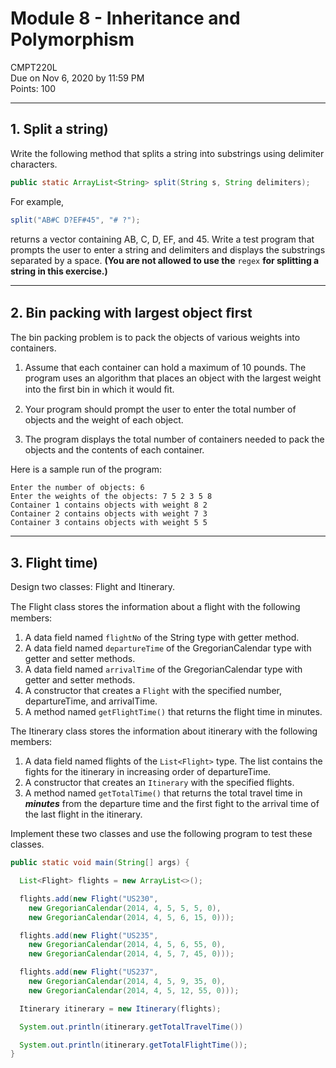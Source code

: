 # Module 8 - Inheritance and Polymorphism

CMPT220L\
Due on Nov 6, 2020 by 11:59 PM\
Points: 100

---

## 1. Split a string)

Write the following method that splits a string
into substrings using delimiter characters.

```java
public static ArrayList<String> split(String s, String delimiters);
```

For example,

```java
split("AB#C D?EF#45", "# ?");
```

returns a vector
containing AB, C, D, EF, and 45. Write a test program that prompts the
user to enter a string and delimiters and displays the substrings
separated by a space. **(You are not allowed to use the** `regex` **for
splitting a string in this exercise.)**

---

## 2. Bin packing with largest object ﬁrst

The bin packing problem is to pack the objects of various weights into containers.

1. Assume that each container can hold a maximum of 10 pounds.
   The program uses an algorithm that places an object with the largest weight into the ﬁrst bin in which it would ﬁt.

2. Your program should prompt the user to enter the total number of objects
   and the weight of each object.

3. The program displays the total number of containers needed to pack the objects and the contents of each container.

Here is a sample run of the program:

```
Enter the number of objects: 6
Enter the weights of the objects: 7 5 2 3 5 8
Container 1 contains objects with weight 8 2
Container 2 contains objects with weight 7 3
Container 3 contains objects with weight 5 5
```

---

## 3. Flight time)

Design two classes: Flight and Itinerary.

The Flight class stores the information about a ﬂight with the following members:

1. A data field named `flightNo` of the String type with getter method.
2. A data field named `departureTime` of the GregorianCalendar type with getter and setter methods.
3. A data field named `arrivalTime` of the GregorianCalendar type with getter and setter methods.
4. A constructor that creates a `Flight` with the specified number, departureTime, and arrivalTime.
5. A method named `getFlightTime()` that returns the flight time in minutes.

The Itinerary class stores the information about itinerary with the
following members:

1. A data field named flights of the `List<Flight>` type.
   The list contains the fights for the itinerary in increasing order of departureTime.
2. A constructor that creates an `Itinerary` with the specified flights.
3. A method named `getTotalTime()` that returns the total travel time in **_minutes_** from the departure
   time and the first fight to the arrival time of the last flight in the itinerary.

Implement these two classes and use the following program to test these classes.

```java
public static void main(String[] args) {

  List<Flight> flights = new ArrayList<>();

  flights.add(new Flight("US230",
    new GregorianCalendar(2014, 4, 5, 5, 5, 0),
    new GregorianCalendar(2014, 4, 5, 6, 15, 0)));

  flights.add(new Flight("US235",
    new GregorianCalendar(2014, 4, 5, 6, 55, 0),
    new GregorianCalendar(2014, 4, 5, 7, 45, 0)));

  flights.add(new Flight("US237",
    new GregorianCalendar(2014, 4, 5, 9, 35, 0),
    new GregorianCalendar(2014, 4, 5, 12, 55, 0)));

  Itinerary itinerary = new Itinerary(flights);

  System.out.println(itinerary.getTotalTravelTime())

  System.out.println(itinerary.getTotalFlightTime());
}
```
